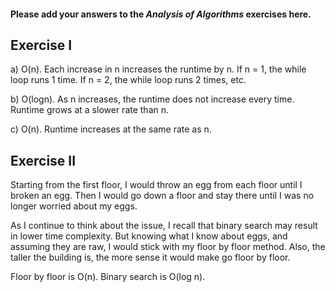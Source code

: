 #### Please add your answers to the ***Analysis of  Algorithms*** exercises here.

## Exercise I

a) O(n). Each increase in n increases the runtime by n. If n = 1, the while loop runs 1 time. If n = 2, the while loop runs 2 times, etc.


b) O(logn). As n increases, the runtime does not increase every time. Runtime grows at a slower rate than n.


c) O(n). Runtime increases at the same rate as n.

## Exercise II

Starting from the first floor, I would throw an egg from each floor until I broken an egg. Then I would go down a floor and stay there until I was no longer worried about my eggs.

As I continue to think about the issue, I recall that binary search may result in lower time complexity. But knowing what I know about eggs, and assuming they are raw, I would stick with my floor by floor method. Also, the taller the building is, the more sense it would make go floor by floor.

Floor by floor is  O(n).
Binary search is O(log n).
